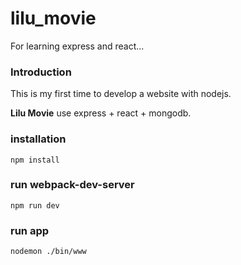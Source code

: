 # lilu_movie
For learning express and react...


### Introduction
This is my first time to develop a website with nodejs.

**Lilu Movie** use express + react + mongodb.



### installation
    npm install

### run webpack-dev-server
    npm run dev
    
### run app
    nodemon ./bin/www
